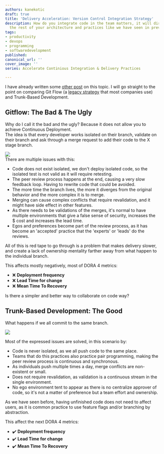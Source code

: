 ```yaml
---
authors: kanekotic
draft: true
title: 'Delivery Acceleration: Version Control Integration Strategy'
description: How do you integrate code in the team matters, it will directly affect
  the rest of your architecture and practices like we have seen in previous chapters
tags:
- productivity
- devops
- programming
- softwaredevelopment
published: 
canonical_url: ''
cover_image: ''
series: Accelerate Continious Integration & Delivery Practices

---
```

I have already written some [other post](https://www.kanekotic.com/blog/2022/08/08/stop-prs) on this topic. I will go straight to the point on comparing Git Flow (a [legacy strategy](https://www.atlassian.com/git/tutorials/comparing-workflows/gitflow-workflow) that most companies use) and Trunk-Based Development.

## Gitflow: The Bad & The Ugly

Why do I call it the bad and the ugly? Because it does not allow you to achieve Continuous Deployment.  
The idea is that every developer works isolated on their branch, validate on their branch and ask through a merge request to add their code to the X stage branch.

![](https://www.kanekotic.com/img/gitflow-diagram-768x973.png)  
There are multiple issues with this:

* Code does not exist isolated, we don't deploy isolated code, so the isolated test is not valid as it will require retesting.
* The peer review process happens at the end, causing a very slow feedback loop. Having to rewrite code that could be avoided.
* The more time the branch lives, the more it diverges from the original behavior and the more complex it is to merge.
* Merging can cause complex conflicts that require revalidation, and it might have side effect in other features. 
* As there needs to be validations of the merges, it's normal to have multiple environments that give a false sense of security, increases the $ cost and increases the lead time.
* Egos and preferences become part of the review process, as it has become an 'accepted' practice that the 'experts' or 'leads' do the reviews.

All of this is red tape to go through is a problem that makes delivery slower, and create a lack of ownership mentality farther away from what happen to the individual branch.

  
This affects mostly negatively, most of DORA 4 metrics:

* ❌ **Deployment frequency**
* ❌ **Lead Time for change**
* ❌ **Mean Time To Recovery**

Is there a simpler and better way to collaborate on code way?

## Trunk-Based Development: The Good

What happens if we all commit to the same branch.

![](https://www.kanekotic.com/img/trunk.png)

Most of the expressed issues are solved, in this scenario by:

* Code is never isolated, as we all push code to the same place.
* Teams that do this practices also practice pair programming, making the peer review process is continuous and synchronous.
* As individuals push multiple times a day, merge conflicts are non-existent or small.
* Does not require revalidation, as validation is a continuous stream in the single environment.
* No ego environment tent to appear as there is no centralize approver of code, so it's not a matter of preference but a team effort and ownership.

As we have seen before, having unfinished code does not need to affect users, as it is common practice to use feature flags and/or branching by abstraction.

This affect the next DORA 4 metrics:

* ✔️ **Deployment frequency**
* ✔️ **Lead Time for change**
* ✔️ **Mean Time To Recovery**